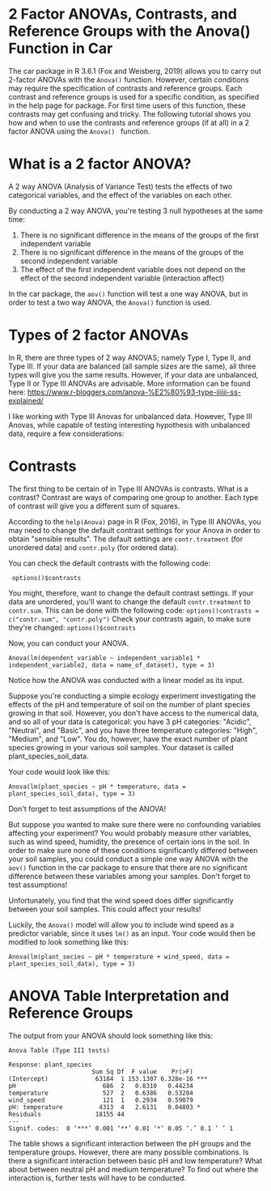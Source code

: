 # 2 Factor ANOVAs, Contrasts, and Reference Groups with the Anova() Function in Car
The car package in R 3.6.1 (Fox and Weisberg, 2019) allows you to carry out 2-factor ANOVAs with the ```Anova()``` function. However, certain conditions may require the specification of contrasts and reference groups. Each contrast and reference groups is used for a specific condition, as specified in the help page for package. For first time users of this function, these contrasts may get confusing and tricky. The following tutorial shows you how and when to use the contrasts and reference groups (if at all) in a 2 factor ANOVA using the ```Anova() ``` function.

# What is a 2 factor ANOVA?
A 2 way ANOVA (Analysis of Variance Test) tests the effects of two categorical variables, and the effect of the variables on each other. 

By conducting a 2 way ANOVA, you're testing 3 null hypotheses at the same time:
1) There is no significant difference in the means of the groups of the first independent variable
2) There is no significant difference in the means of the groups of the second independent variable
3) The effect of the first independent variable does not depend on the effect of the second independent variable (interaction affect)

In the car package, the ```aov()``` function will test a one way ANOVA, but in order to test a two way ANOVA, the ```Anova()``` function is used.

# Types of 2 factor ANOVAs
In R, there are three types of 2 way ANOVAS; namely Type I, Type II, and Type III. If your data are balanced (all sample sizes are the same), all three types will give you the same results. However, if your data are unbalanced, Type II or Type III ANOVAs are advisable. More information can be found here: https://www.r-bloggers.com/anova-%E2%80%93-type-iiiiii-ss-explained/

I like working with Type III Anovas for unbalanced data. However, Type III Anovas, while capable of testing interesting hypothesis with unbalanced data, require a few considerations:

# Contrasts
The first thing to be certain of in Type III ANOVAs is contrasts. What is a contrast? Contrast are ways of comparing one group to another. Each type of contrast will give you a different sum of squares.

According to the ```help(Anova)``` page in R (Fox, 2016), in Type III ANOVAs, you may need to change the default contrast settings for your Anova in order to obtain "sensible results". The default settings are ```contr.treatment``` (for unordered data) and ```contr.poly``` (for ordered data). 

You can check the default contrasts with the following code:

``` options()$contrasts```

You might, therefore, want to change the default contrast settings. If your data are unordered, you'll want to change the default ```contr.treatment``` to ```contr.sum```. This can be done with the following code:
```options()contrasts = c("contr.sum", "contr.poly")```
Check your contrasts again, to make sure they're changed: ```options()$contrasts```

Now, you can conduct your ANOVA. 

```Anova(lm(dependent_variable ~ independent_variable1 * independent_variable2, data = name_of_dataset), type = 3)```

Notice how the ANOVA was conducted with a linear model as its input. 

Suppose you're conducting a simple ecology experiment investigating the effects of the pH and temperature of soil on the number of plant species growing in that soil. However, you don't have access to the numerical data, and so all of your data is categorical: you have 3 pH categories: "Acidic", "Neutral", and "Basic", and you have three temperature categories: "High", "Medium", and "Low". You do, however, have the exact number of plant species growing in your various soil samples. Your dataset is called plant_species_soil_data.

Your code would look like this:

```Anova(lm(plant_species ~ pH * temperature, data = plant_species_soil_data), type = 3) ```

Don't forget to test assumptions of the ANOVA!

But suppose you wanted to make sure there were no confounding variables affecting your experiment? You would probably measure other variables, such as wind speed, humidity, the presence of certain ions in the soil. In order to make sure none of these conditions significantly differed between your soil samples, you could conduct a simple one way ANOVA with the ```aov()``` function in the car package to ensure that there are no significant difference between these variables among your samples. Don't forget to test assumptions!

Unfortunately, you find that the wind speed does differ significantly between your soil samples. This could affect your results! 

Luckily, the ```Anova()``` model will allow you to include wind speed as a predictor variable, since it uses ```lm()``` as an input. Your code would then be modified to look something like this:

```Anova(lm(plant_secies ~ pH * temperature + wind_speed, data = plant_species_soil_data), type = 3)```

# ANOVA Table Interpretation and Reference Groups

The output from your ANOVA should look something like this:
```
Anova Table (Type III tests)

Response: plant_species
                       Sum Sq Df  F value    Pr(>F)    
(Intercept)             63184  1 153.1307 6.328e-16 ***
pH                        686  2   0.8310   0.44234    
temperature               527  2   0.6386   0.53284    
wind_speed                121  1   0.2934   0.59079    
pH: temperature          4313  4   2.6131   0.04803 *  
Residuals               18155 44                       
---
Signif. codes:  0 ‘***’ 0.001 ‘**’ 0.01 ‘*’ 0.05 ‘.’ 0.1 ‘ ’ 1

```
The table shows a significant interaction between the pH groups and the temperature groups. However, there are many possible combinations. Is there a significant interaction between basic pH and low temperature? What about between neutral pH and medium temperature? To find out where the interaction is, further tests will have to be conducted.





